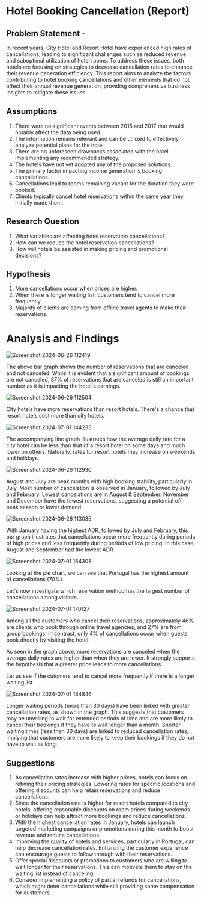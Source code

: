 # Hotel Booking Cancellation (Report)

## Problem Statement -

In recent years, City Hotel and Resort Hotel have experienced high rates of cancellations, leading to significant challenges such as reduced revenue and suboptimal utilization of hotel rooms. To address these issues, both hotels are focusing on strategies to decrease cancellation rates to enhance their revenue generation efficiency. This report aims to analyze the factors contributing to hotel booking cancellations and other elements that do not affect their annual revenue generation, providing comprehensive business insights to mitigate these issues.

## Assumptions 

1. There were no significant events between 2015 and 2017 that would notably affect the data being used.
2. The information remains relevant and can be utilized to effectively analyze potential plans for the hotel.
3. There are no unforeseen drawbacks associated with the hotel implementing any recommended strategy.
4. The hotels have not yet adopted any of the proposed solutions.
5. The primary factor impacting income generation is booking cancellations.
6. Cancellations lead to rooms remaining vacant for the duration they were booked.
7. Clients typically cancel hotel reservations within the same year they initially made them.

## Research Question 

1. What variables are affecting hotel reservation cancellations?
2. How can we reduce the hotel reservation cancellations?
3. How will hotels be assisted in making pricing and promotional decisions?

## Hypothesis

1. More cancellations occur when prices are higher.
2. When there is longer waiting list, customers tend to cancel more frequently.
3. Majority of clients are coming from offline travel agents to make their reservations.

# Analysis and Findings

![Screenshot 2024-06-26 112419](https://github.com/Muss2000/Hotel_booking/assets/123358021/27688684-842c-4a14-b6f3-805da15a26e9)

The above bar graph shows the number of reservations that are canceled and not canceled. While it is evident that a significant amount of bookings are not canceled, 37% of reservations that are canceled is still an important number as it is impacting the hotel's earnings.

![Screenshot 2024-06-26 112504](https://github.com/Muss2000/Hotel_booking/assets/123358021/e0ef6c84-2faa-4cd0-ae28-d16d40e47bb9)

City hotels have more reservations than resort hotels. There's a chance that resort hotels cost more than city hotels.

![Screenshot 2024-07-01 144233](https://github.com/Muss2000/Hotel_booking/assets/123358021/5e45ef60-9e71-4761-8ac6-1f754ae16fe0)

The accompanying line graph illustrates how the average daily rate for a city hotel can be less than that of a resort hotel on some days and much lower on others. Naturally, rates for resort hotels may increase on weekends and holidays.

![Screenshot 2024-06-26 112930](https://github.com/Muss2000/Hotel_booking/assets/123358021/7c0fb818-8a33-41a5-aa7e-3850e47bf55d)

August and July are peak months with high booking stability, particularly in July. Most number of cancelation is observed in January, followed by July and February. Lowest cancelations are in August & September. November and December have the fewest reservations, suggesting a potential off-peak season or lower demand.

![Screenshot 2024-06-26 113035](https://github.com/Muss2000/Hotel_booking/assets/123358021/c70682f4-02ba-461d-ab47-853b58eb1074)

With January having the highest ADR, followed by July and February, this bar graph illustrates that cancellations occur more frequently during periods of high prices and less frequently during periods of low pricing. In this case, August and September had the lowest ADR.

![Screenshot 2024-07-01 164308](https://github.com/Muss2000/Hotel_booking/assets/123358021/f5cf8663-9c8c-477b-9c2c-89654a3672ae)

Looking at the pie chart, we can see that Portugal has the highest amount of cancellations (70%). 


Let's now investigate which reservation method has the largest number of cancellations among visitors.

![Screenshot 2024-07-01 170127](https://github.com/Muss2000/Hotel_booking/assets/123358021/6358da1e-f156-40ae-9597-31937c49c74b)

Among all the customers who cancel their reservations, approximately 46% are clients who book through online travel agencies, and 27% are from group bookings. In contrast, only 4% of cancellations occur when guests book directly by visiting the hotel.

As seen in the graph above, more reservations are canceled when the average daily rates are higher than when they are lower. It strongly supports the hypothesis that a greater price leads to more cancellations.

Let us see if the cutomers tend to cancel more frequently if there is a longer waiting list

![Screenshot 2024-07-01 184846](https://github.com/Muss2000/Hotel_booking/assets/123358021/cd2b259f-8c9c-4be9-bf5f-b1bbc8a678f4)

Longer waiting periods (more than 30 days) have been linked with greater cancellation rates, as shown in the graph. This suggests that customers may be unwilling to wait for extended periods of time and are more likely to cancel their bookings if they have to wait longer than a month.
Shorter waiting times (less than 30 days) are linked to reduced cancellation rates, implying that customers are more likely to keep their bookings if they do not have to wait as long.

## Suggestions

1. As cancellation rates increase with higher prices, hotels can focus on refining their pricing strategies. Lowering rates for specific locations and offering discounts can help retain reservations and reduce cancellations.
2. Since the cancellation rate is higher for resort hotels compared to city hotels, offering reasonable discounts on room prices during weekends or holidays can help attract more bookings and reduce cancellations.
3. With the highest cancellation rates in January, hotels can launch targeted marketing campaigns or promotions during this month to boost revenue and reduce cancellations.
4. Improving the quality of hotels and services, particularly in Portugal, can help decrease cancellation rates. Enhancing the customer experience can encourage guests to follow through with their reservations.
5. Offer special discounts or promotions to customers who are willing to wait longer for their reservations. This can motivate them to stay on the waiting list instead of canceling.
6. Consider implementing a policy of partial refunds for cancellations, which might deter cancellations while still providing some compensation for customers.
